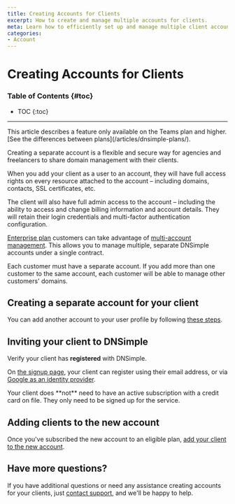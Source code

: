 ```yaml
---
title: Creating Accounts for Clients
excerpt: How to create and manage multiple accounts for clients.
meta: Learn how to efficiently set up and manage multiple client accounts in DNSimple, ensuring seamless organization and streamlined operations for your projects.
categories:
- Account
---
```


# Creating Accounts for Clients

### Table of Contents {#toc}

* TOC
{:toc}

---

<info>
This article describes a feature only available on the Teams plan and higher. [See the differences between plans](/articles/dnsimple-plans/).
</info>

Creating a separate account is a flexible and secure way for agencies and freelancers to share domain management with their clients.

When you add your client as a user to an account, they will have full access rights on every resource attached to the account – including domains, contacts, SSL certificates, etc.

The client will also have full admin access to the account – including the ability to access and change billing information and account details. They will retain their login credentials and multi-factor authentication configuration.

[Enterprise plan](https://dnsimple.com/enterprises) customers can take advantage of [multi-account management](/articles/account-multi-enterprise/). This allows you to manage multiple, separate DNSimple accounts under a single contract.

<warning>
Each customer must have a separate account. If you add more than one customer to the same account, each customer will be able to manage other customers' domains.
</warning>


## Creating a separate account for your client

You can add another account to your user profile by following [these steps](/articles/account-multi/#creating-a-separate-account).

## Inviting your client to DNSimple

Verify your client has __registered__ with DNSimple.

On [the signup page](https://dnsimple.com/signup), your client can register using their email address, or via [Google as an identity provider](/articles/google-identity-provider/).

<info>
Your client does **not** need to have an active subscription with a credit card on file. They only need to be signed up for the service.
</info>

## Adding clients to the new account

Once you've subscribed the new account to an eligible plan, [add your client to the new account](/articles/managing-seats/).

## Have more questions?

If you have additional questions or need any assistance creating accounts for your clients, just [contact support](https://dnsimple.com/feedback), and we'll be happy to help.
